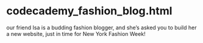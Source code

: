 # codecademy_fashion_blog.html
our friend Isa is a budding fashion blogger, and she’s asked you to build her a new website, just in time for New York Fashion Week!
